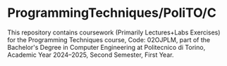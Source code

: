 # ProgrammingTechniques/PoliTO/C
This repository contains coursework (Primarily Lectures+Labs Exercises) for the Programming Techniques course, Code: 02OJPLM, part of the Bachelor's Degree in Computer Engineering at Politecnico di Torino, Academic Year 2024–2025, Second Semester, First Year.
